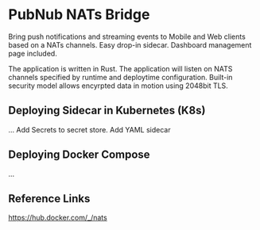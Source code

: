 # PubNub NATs Bridge

Bring push notifications and streaming events to Mobile and Web clients
based on a NATs channels.
Easy drop-in sidecar.
Dashboard management page included.

The application is written in Rust.
The application will listen on NATS channels specified by runtime
and deploytime configuration.
Built-in security model allows encyrpted data in motion using 2048bit TLS.

## Deploying Sidecar in Kubernetes (K8s)

...
Add Secrets to secret store.
Add YAML sidecar

## Deploying Docker Compose

...

## Reference Links

https://hub.docker.com/_/nats
